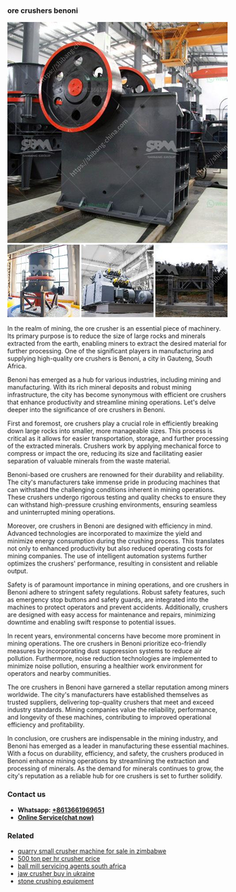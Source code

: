 <h3>ore crushers benoni</h3><img src='1708408413.jpg' alt=''><p>In the realm of mining, the ore crusher is an essential piece of machinery. Its primary purpose is to reduce the size of large rocks and minerals extracted from the earth, enabling miners to extract the desired material for further processing. One of the significant players in manufacturing and supplying high-quality ore crushers is Benoni, a city in Gauteng, South Africa.</p><p>Benoni has emerged as a hub for various industries, including mining and manufacturing. With its rich mineral deposits and robust mining infrastructure, the city has become synonymous with efficient ore crushers that enhance productivity and streamline mining operations. Let's delve deeper into the significance of ore crushers in Benoni.</p><p>First and foremost, ore crushers play a crucial role in efficiently breaking down large rocks into smaller, more manageable sizes. This process is critical as it allows for easier transportation, storage, and further processing of the extracted minerals. Crushers work by applying mechanical force to compress or impact the ore, reducing its size and facilitating easier separation of valuable minerals from the waste material.</p><p>Benoni-based ore crushers are renowned for their durability and reliability. The city's manufacturers take immense pride in producing machines that can withstand the challenging conditions inherent in mining operations. These crushers undergo rigorous testing and quality checks to ensure they can withstand high-pressure crushing environments, ensuring seamless and uninterrupted mining operations.</p><p>Moreover, ore crushers in Benoni are designed with efficiency in mind. Advanced technologies are incorporated to maximize the yield and minimize energy consumption during the crushing process. This translates not only to enhanced productivity but also reduced operating costs for mining companies. The use of intelligent automation systems further optimizes the crushers' performance, resulting in consistent and reliable output.</p><p>Safety is of paramount importance in mining operations, and ore crushers in Benoni adhere to stringent safety regulations. Robust safety features, such as emergency stop buttons and safety guards, are integrated into the machines to protect operators and prevent accidents. Additionally, crushers are designed with easy access for maintenance and repairs, minimizing downtime and enabling swift response to potential issues.</p><p>In recent years, environmental concerns have become more prominent in mining operations. The ore crushers in Benoni prioritize eco-friendly measures by incorporating dust suppression systems to reduce air pollution. Furthermore, noise reduction technologies are implemented to minimize noise pollution, ensuring a healthier work environment for operators and nearby communities.</p><p>The ore crushers in Benoni have garnered a stellar reputation among miners worldwide. The city's manufacturers have established themselves as trusted suppliers, delivering top-quality crushers that meet and exceed industry standards. Mining companies value the reliability, performance, and longevity of these machines, contributing to improved operational efficiency and profitability.</p><p>In conclusion, ore crushers are indispensable in the mining industry, and Benoni has emerged as a leader in manufacturing these essential machines. With a focus on durability, efficiency, and safety, the crushers produced in Benoni enhance mining operations by streamlining the extraction and processing of minerals. As the demand for minerals continues to grow, the city's reputation as a reliable hub for ore crushers is set to further solidify.</p><h3>Contact us</h3><ul><li><strong>Whatsapp:&nbsp;<a href="https://wa.me/8613661969651">+8613661969651</a></strong></li><li><a href="https://swt.shibang-china.com/?git&amp;zhl&amp;ore crushers benoni"><strong>Online Service(chat now)</strong></a></li></ul><h3>Related</h3><ul><li><a href='quarry small crusher machine for sale in zimbabwe.md'>quarry small crusher machine for sale in zimbabwe</a></li><li><a href='500 ton per hr crusher price.md'>500 ton per hr crusher price</a></li><li><a href='ball mill servicing agents south africa.md'>ball mill servicing agents south africa</a></li><li><a href='jaw crusher buy in ukraine.md'>jaw crusher buy in ukraine</a></li><li><a href='stone crushing equipment.md'>stone crushing equipment</a></li></ul>